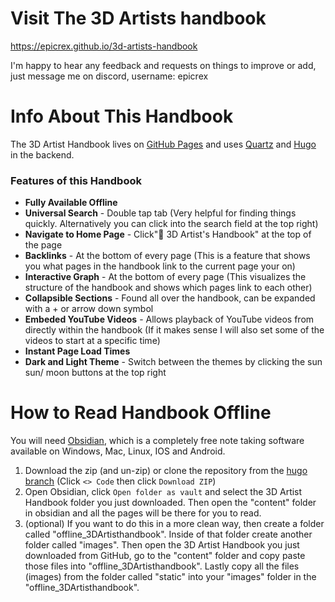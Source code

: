 # Visit The 3D Artists handbook
https://epicrex.github.io/3d-artists-handbook

I'm happy to hear any feedback and requests on things to improve or add, just message me on discord, username: epicrex

# Info About This Handbook

The 3D Artist Handbook lives on [GitHub Pages](https://epicrex.github.io/3d-artists-handbook) and uses [Quartz](https://github.com/jackyzha0/quartz) and [Hugo](https://gohugo.io/) in the backend.

### Features of this Handbook
- **Fully Available Offline**
- **Universal Search** - Double tap tab (Very helpful for finding things quickly. Alternatively you can click into the search field at the top right)
- **Navigate to Home Page** - Click"🦑 3D Artist's Handbook" at the top of the page
- **Backlinks** - At the bottom of every page (This is a feature that shows you what pages in the handbook link to the current page your on)
- **Interactive Graph** - At the bottom of every page (This visualizes the structure of the handbook and shows which pages link to each other)
- **Collapsible Sections** - Found all over the handbook, can be expanded with a + or arrow down symbol
- **Embeded YouTube Videos** - Allows playback of YouTube videos from directly within the handbook (If it makes sense I will also set some of the videos to start at a specific time)
- **Instant Page Load Times**
- **Dark and Light Theme** - Switch between the themes by clicking the sun sun/ moon buttons at the top right

# How to Read Handbook Offline

You will need [Obsidian](https://obsidian.md/), which is a completely free note taking software available on Windows, Mac, Linux, IOS and Android.

1. Download the zip (and un-zip) or clone the repository from the [hugo branch](https://github.com/Epicrex/3DArtistsHandbook/tree/hugo) (Click `<> Code` then click `Download ZIP`)
2. Open Obsidian, click `Open folder as vault` and select the 3D Artist Handbook folder you just downloaded. Then open the "content" folder in obsidian and all the pages will be there for you to read.
3. (optional) If you want to do this in a more clean way, then create a folder called "offline_3DArtisthandbook". Inside of that folder create another folder called "images". Then open the 3D Artist Handbook you just downloaded from GitHub, go to the "content" folder and copy paste those files into "offline_3DArtisthandbook". Lastly copy all the files (images) from the folder called "static" into your "images" folder in the "offline_3DArtisthandbook".
